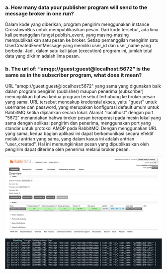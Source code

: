 ### a. How many data your publisher program will send to the message broker in one run?

Dalam kode yang diberikan, program pengirim menggunakan instance CrosstownBus untuk mempublikasikan pesan. Dari kode tersebut, ada lima kali pemanggilan fungsi publish_event, yang masing-masing mempublikasikan satu pesan ke broker. Setiap pemanggilan mengirim satu UserCreatedEventMessage yang memiliki user_id dan user_name yang berbeda. Jadi, dalam satu kali jalan (execution) program ini, jumlah total data yang dikirim adalah lima pesan.

### b. The url of: “amqp://guest:guest@localhost:5672” is the same as in the subscriber program, what does it mean?
URL "amqp://guest:guest@localhost:5672" yang sama yang digunakan baik dalam program pengirim (publisher) maupun penerima (subscriber) menunjukkan bahwa kedua program tersebut terhubung ke broker pesan yang sama. URL tersebut mencakup kredensial akses, yaitu "guest" untuk username dan password, yang merupakan konfigurasi default umum untuk RabbitMQ ketika dijalankan secara lokal. Alamat "localhost" dengan port "5672" menandakan bahwa broker pesan beroperasi pada mesin lokal yang sama dengan aplikasi pengirim dan penerima, menggunakan port yang standar untuk protokol AMQP pada RabbitMQ. Dengan menggunakan URL yang sama, kedua bagian aplikasi ini dapat berkomunikasi secara efektif melalui antrian yang sama, yang dalam kasus ini adalah antrian "user_created". Hal ini memungkinkan pesan yang dipublikasikan oleh pengirim dapat diterima oleh penerima melalui broker pesan.

![rabbit mq](image.png)
![sending](image-1.png)